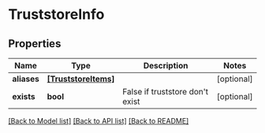 # TruststoreInfo

## Properties
Name | Type | Description | Notes
------------ | ------------- | ------------- | -------------
**aliases** | [**[TruststoreItems]**](TruststoreItems.md) |  | [optional] 
**exists** | **bool** | False if truststore don&#39;t exist | [optional] 

[[Back to Model list]](../README.md#documentation-for-models) [[Back to API list]](../README.md#documentation-for-api-endpoints) [[Back to README]](../README.md)


